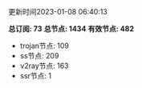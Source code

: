 更新时间2023-01-08 06:40:13

**总订阅: 73**
**总节点: 1434**
**有效节点: 482**
- trojan节点: 109
- ss节点: 209
- v2ray节点: 163
- ssr节点: 1
